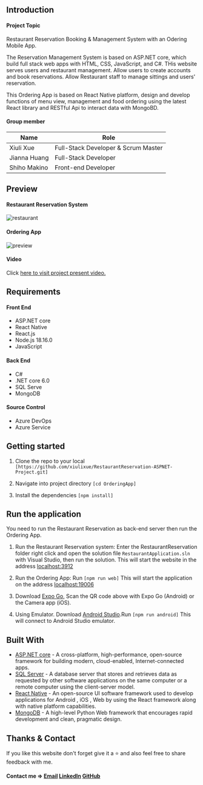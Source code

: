 ## Introduction

#### Project Topic

Restaurant Reservation Booking & Management System with an Odering Mobile App.

The Reservation Management System is based on ASP.NET core, which build full stack web apps with HTML, CSS, JavaScript, and C#. THis website serves users and restaurant management. Allow users to create accounts and book reservations. Allow Restaurant staff to manage sittings and users' reservation.

This Ordering App is based on React Native platform, design and develop functions of menu view, management and food ordering using the latest React library and RESTful Api to interact data with MongoBD.

#### Group member

| Name          | Role                               |
| ------------  | ---------------------------------- |
| Xiuli Xue     | Full-Stack Developer & Scrum Master|
| Jianna Huang  | Full-Stack Developer               |
| Shiho Makino  | Front-end Developer                |

## Preview

#### Restaurant Reservation System
![restaurant](https://github.com/xiulixue/FoodOrderAppLayoutExercise/assets/106227623/3cacd739-b297-47b9-8caf-618bf8deee0c)

#### Ordering App
![preview](https://github.com/xiulixue/xiulixue-website/assets/106227623/7297a601-ccde-4cca-9677-4ee9f7548723)

#### Video
Click [here to visit project present video.](https://youtu.be/iWkR1HJUxc8![image](https://github.com/xiulixue/RestaurantReservation-ASPNET-Project/assets/106227623/c3dcc1a6-4208-4233-afd0-8d2b3f5f3a9c))

## Requirements

#### Front End
* ASP.NET core
* React Native
* React.js
* Node.js 18.16.0
* JavaScript
#### Back End
* C#
* .NET core 6.0
* SQL Serve
* MongoDB
#### Source Control
* Azure DevOps
* Azure Service

## Getting started

1. Clone the repo to your local `[https://github.com/xiulixue/RestaurantReservation-ASPNET-Project.git]`

2. Navigate into project directory `[cd OrderingApp]`

3. Install the dependencies `[npm install]`

## Run the application

You need to run the Restaurant Reservation as back-end server then run the Ordering App.

1. Run the Restaurant Reservation system:  Enter the RestaurantReservation folder right click and open the solution file `RestaurantApplication.sln` with Visual Studio, then run the solution. This will start the website in the address [localhost:3912](http://localhost:3912)

2. Run the Ordering App: Run `[npm run web]` This will start the application on the address [localhost:19006](http://localhost:19006)
    
3. Download [Expo Go](https://expo.dev/tools), Scan the QR code above with Expo Go (Android) or the Camera app (iOS).

4. Using Emulator. Download [Android Studio](https://developer.android.com/studio?gclid=CjwKCAjw-b-kBhB-EiwA4fvKrBxA8janRKTiSBTq6hjpowfT3WtLNWi-AX6uhPFu4P0DLr2dc7Ho_xoCs_cQAvD_BwE&gclsrc=aw.ds).Run `[npm run android]` This will connect to Android Studio emulator.

## Built With

* [ASP.NET core](https://learn.microsoft.com/en-us/aspnet/core/introduction-to-aspnet-core?view=aspnetcore-7.0) - A cross-platform, high-performance, open-source framework for building modern, cloud-enabled, Internet-connected apps.
* [SQL Server](https://www.microsoft.com/en-us/sql-server/) - A database server that stores and retrieves data as requested by other software applications on the same computer or a remote computer using the client-server model.
* [React Native](https://reactnative.dev/) - An open-source UI software framework used to develop applications for Android , iOS , Web by using the React framework along with native platform capabilities.
* [MongoDB](https://www.mongodb.com/) - A high-level Python Web framework that encourages rapid development and clean, pragmatic design.


## Thanks & Contact

If you like this website don't forget give it a ⭐ and also feel free to share feedback with me.

#### Contact me => [Email](mailto:xuemurphy@gmail.com) [LinkedIn](https://www.linkedin.com/in/xiuli-xue) [GitHub](https://github.com/xiulixue)
